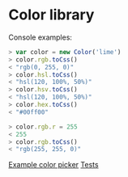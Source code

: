 # Color library

Console examples:
````javascript
> var color = new Color('lime')
> color.rgb.toCss()
< "rgb(0, 255, 0)"
> color.hsl.toCss()
< "hsl(120, 100%, 50%)"
> color.hsv.toCss()
< "hsl(120, 100%, 50%)"
> color.hex.toCss()
< "#00ff00"

> color.rgb.r = 255
< 255
> color.rgb.toCss()
< "rgb(255, 255, 0)"
````

[Example color picker](https://chriskr.github.io/color/examples/color-picker.html)
[Tests](https://chriskr.github.io/color/tests/test-colors.html)

